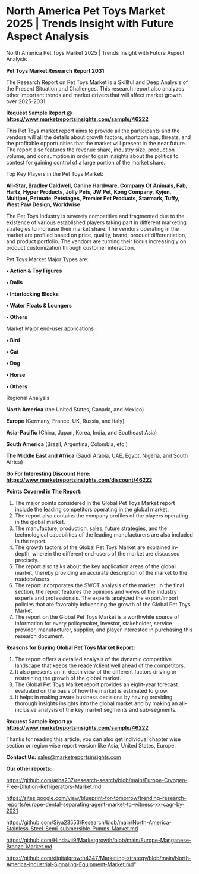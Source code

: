 # North America Pet Toys Market 2025 | Trends Insight with Future Aspect Analysis
North America Pet Toys Market 2025 | Trends Insight with Future Aspect Analysis

<strong>Pet Toys Market Research Report 2031</strong>

The Research Report on Pet Toys Market is a Skillful and Deep Analysis of the Present Situation and Challenges. This research report also analyzes other important trends and market drivers that will affect market growth over 2025-2031.

<strong>Request Sample Report @ <a href=https://www.marketreportsinsights.com/sample/46222>https://www.marketreportsinsights.com/sample/46222</a></strong>

This Pet Toys market report aims to provide all the participants and the vendors will all the details about growth factors, shortcomings, threats, and the profitable opportunities that the market will present in the near future. The report also features the revenue share, industry size, production volume, and consumption in order to gain insights about the politics to contest for gaining control of a large portion of the market share.

Top Key Players in the Pet Toys Market:

<strong>All-Star, Bradley Caldwell, Canine Hardware, Company Of Animals, Fab, Hartz, Hyper Products, Jolly Pets, JW Pet, Kong Company, Kyjen, Multipet, Petmate, Petstages, Premier Pet Products, Starmark, Tuffy, West Paw Design, Worldwise</strong>

The Pet Toys Industry is severely competitive and fragmented due to the existence of various established players taking part in different marketing strategies to increase their market share. The vendors operating in the market are profiled based on price, quality, brand, product differentiation, and product portfolio. The vendors are turning their focus increasingly on product customization through customer interaction.

Pet Toys Market Major Types are:

<strong>•  Action & Toy Figures

•  Dolls

•  Interlocking Blocks

•  Water Floats & Loungers

•  Others</strong>

Market Major end-user applications :

<strong>•  Bird

•  Cat

•  Dog

•  Horse

•  Others</strong>

Regional Analysis

</u><strong><b>North America</b></strong> (the United States, Canada, and Mexico)

<strong><b>Europe </b></strong>(Germany, France, UK, Russia, and Italy)

<strong><b>Asia-Pacific</b></strong> (China, Japan, Korea, India, and Southeast Asia)

<strong><b>South America</b></strong> (Brazil, Argentina, Colombia, etc.)

<strong><b>The Middle East and Africa</b></strong> (Saudi Arabia, UAE, Egypt, Nigeria, and South Africa)

<strong>Go For Interesting Discount Here: <a href=https://www.marketreportsinsights.com/discount/46222>https://www.marketreportsinsights.com/discount/46222</a></strong>

<strong>Points Covered in The Report:</strong>
<ol>
  <li>The major points considered in the Global Pet Toys Market report include the leading competitors operating in the global market.</li>
  <li>The report also contains the company profiles of the players operating in the global market.</li>
  <li>The manufacture, production, sales, future strategies, and the technological capabilities of the leading manufacturers are also included in the report.</li>
  <li>The growth factors of the Global Pet Toys Market are explained in-depth, wherein the different end-users of the market are discussed precisely.</li>
  <li>The report also talks about the key application areas of the global market, thereby providing an accurate description of the market to the readers/users.</li>
  <li>The report incorporates the SWOT analysis of the market. In the final section, the report features the opinions and views of the industry experts and professionals. The experts analyzed the export/import policies that are favorably influencing the growth of the Global Pet Toys Market.</li>
  <li>The report on the Global Pet Toys Market is a worthwhile source of information for every policymaker, investor, stakeholder, service provider, manufacturer, supplier, and player interested in purchasing this research document.</li>
</ol>
<strong>Reasons for Buying Global Pet Toys Market Report:</strong>

<ol>
  <li>The report offers a detailed analysis of the dynamic competitive landscape that keeps the reader/client well ahead of the competitors.</li>
  <li>It also presents an in-depth view of the different factors driving or restraining the growth of the global market.</li>
  <li>The Global Pet Toys Market report provides an eight-year forecast evaluated on the basis of how the market is estimated to grow.</li>
  <li>It helps in making aware business decisions by having providing thorough insights insights into the global market and by making an all-inclusive analysis of the key market segments and sub-segments.</li>
</ol>
<strong>Request Sample Report @ <a href=https://www.marketreportsinsights.com/sample/46222>https://www.marketreportsinsights.com/sample/46222</a></strong>


Thanks for reading this article; you can also get individual chapter wise section or region wise report version like Asia, United States, Europe.

<strong>Contact Us:</strong>
sales@marketreportsinsights.com

<strong>Our other reports:</strong>

<a href=https://github.com/arha237/research-search/blob/main/Europe-Cryogen-Free-Dilution-Refrigerators-Market.md>https://github.com/arha237/research-search/blob/main/Europe-Cryogen-Free-Dilution-Refrigerators-Market.md</a>

<a href=https://sites.google.com/view/blueprint-for-tomorrow/trending-research-reports/europe-dental-separating-agent-market-to-witness-xx-cagr-by-2031>https://sites.google.com/view/blueprint-for-tomorrow/trending-research-reports/europe-dental-separating-agent-market-to-witness-xx-cagr-by-2031</a>

<a href=https://github.com/Siya23553/Research/blob/main/North-America-Stainless-Steel-Semi-submersible-Pumps-Market.md>https://github.com/Siya23553/Research/blob/main/North-America-Stainless-Steel-Semi-submersible-Pumps-Market.md</a>

<a href=https://github.com/Hindavii9/Marketgrowth/blob/main/Europe-Manganese-Bronze-Market.md>https://github.com/Hindavii9/Marketgrowth/blob/main/Europe-Manganese-Bronze-Market.md</a>

<a href=https://github.com/digitalgrowth4347/Marketing-strategy/blob/main/North-America-Industrial-Signaling-Equipment-Market.md>https://github.com/digitalgrowth4347/Marketing-strategy/blob/main/North-America-Industrial-Signaling-Equipment-Market.md</a>"
